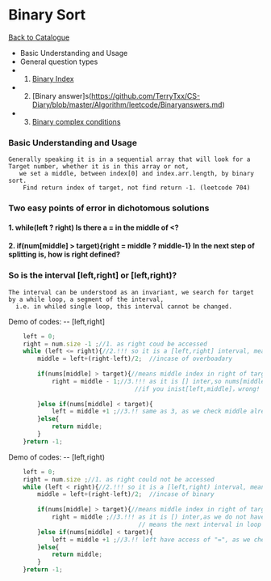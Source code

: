 # Binary Sort

[Back to Catalogue](https://github.com/TerryTxx/CS-Diary/blob/master/Algorithm/self_study.md)


- Basic Understanding and Usage
- General question types
- 1. [Binary Index](https://github.com/TerryTxx/CS-Diary/blob/master/Algorithm/leetcode/binaryIndex.md)
- 2. [Binary answer]s(https://github.com/TerryTxx/CS-Diary/blob/master/Algorithm/leetcode/Binaryanswers.md)
- 3. [Binary complex conditions](https://github.com/TerryTxx/CS-Diary/blob/master/Algorithm/leetcode/ComplexBinary.md)

### Basic Understanding and Usage
```text
Generally speaking it is in a sequential array that will look for a Target number, whether it is in this array or not, 
   we set a middle, between index[0] and index.arr.length, by binary sort. 
    Find return index of target, not find return -1. (leetcode 704)

```
### Two easy points of error in dichotomous solutions
#### 1. while(left ? right) Is there a = in the middle of <?
#### 2. if(num[middle] > target){right = middle ? middle-1}  In the next step of splitting is, how is right defined?

### So is the interval [left,right] or [left,right)?
```text
The interval can be understood as an invariant, we search for target by a while loop, a segment of the interval, 
  i.e. in whiled single loop, this interval cannot be changed.
```
Demo of codes: -- [left,right]
```javascript
    left = 0;
    right = num.size -1 ;//1. as right coud be accessed
    while (left <= right){//2.!!! so it is a [left,right] interval, means left = right is OK
        middle = left+(right-left)/2;  //incase of overboadary
        
        if(nums[middle] > target){//means middle index in right of target, the interval should keep left, recaret right
            right = middle - 1;//3.!!! as it is [] inter,so nums[middle] must not be the target，shoudl be [left,middle-1]
                                   //if you inist[left,middle]，wrong! because we check numb[middle]>target already, so you add worong value in to the[] for next loop 
        
        }else if(nums[middle] < target){
            left = middle +1 ;//3.!! same as 3, as we check middle already in the else if, so should skip this index, fron[middle+1,right]
        }else{
            return middle;
        }
    }return -1;
```
Demo of codes: -- [left,right)
```javascript
    left = 0;
    right = num.size ;//1. as right could not be accessed
    while (left < right){//2.!!! so it is a [left,right) interval, means left never equal right
        middle = left+(right-left)/2;  //incase of binary
        
        if(nums[middle] > target){//means middle index in right of target, the interval should keep left, recaret right
            right = middle ;//3.!!! as it is [) inter,as we do not have" = "access of right, 
                                    // means the next interval in loop do not cantain middle index
        }else if(nums[middle] < target){
            left = middle +1 ;//3.!! left have access of "=", as we check middle already in the else if, so must skip this index, fron[middle+1,right]
        }else{
            return middle;
        }
    }return -1;
```


